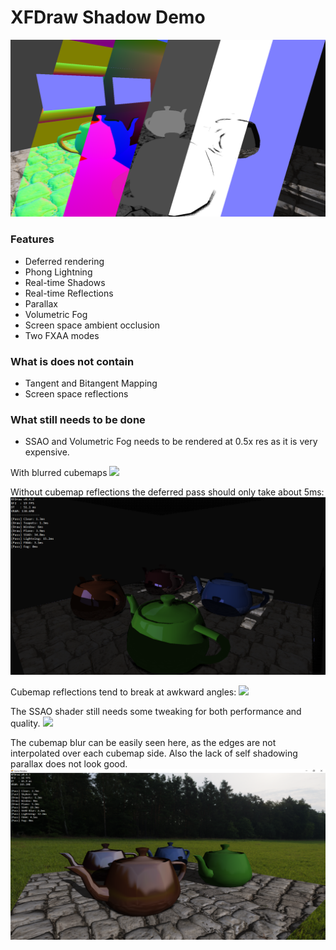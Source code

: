 # XFDraw Shadow Demo

![](https://github.com/theproadam/XFDraw/blob/main/Screenshots/deferred.png)

### Features
- Deferred rendering
- Phong Lightning
- Real-time Shadows
- Real-time Reflections
- Parallax
- Volumetric Fog
- Screen space ambient occlusion
- Two FXAA modes

### What is does not contain
- Tangent and Bitangent Mapping
- Screen space reflections

### What still needs to be done
- SSAO and Volumetric Fog needs to be rendered at 0.5x res as it is very expensive.

With blurred cubemaps
![](https://cdn.discordapp.com/attachments/545669301164703754/898717815417229362/unknown.png)

Without cubemap reflections the deferred pass should only take about 5ms:
![](https://raw.githubusercontent.com/theproadam/XFDraw/main/Screenshots/screenshot1.png)

Cubemap reflections tend to break at awkward angles:
![](https://cdn.discordapp.com/attachments/545669301164703754/897608524664815666/unknown.png)

The SSAO shader still needs some tweaking for both performance and quality.
![](https://cdn.discordapp.com/attachments/545669301164703754/897608969701449758/unknown.png)

The cubemap blur can be easily seen here, as the edges are not interpolated over each cubemap side. Also the lack of self shadowing parallax does not look good.
![](https://raw.githubusercontent.com/theproadam/XFDraw/main/Screenshots/outside.png)
